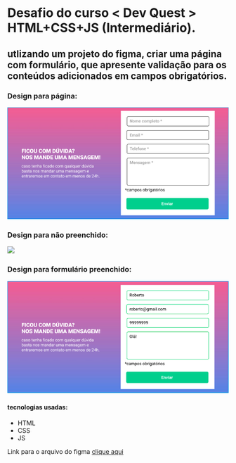 # Desafio do curso < Dev Quest > HTML+CSS+JS (Intermediário).

## utlizando um projeto do figma, criar uma página com formulário, que apresente validação para os conteúdos adicionados em campos obrigatórios.

### Design para página:
 <img src="./src/design/imagem-inicial.png">

### Design para não preenchido:
<img src="./src/design/validaçao.png">


### Design para formulário preenchido:
<img src="./src/design/validado.png">

#### tecnologias usadas:
- HTML
- CSS
- JS

Link para o arquivo do figma <a href="https://www.figma.com/design/zBKnYG9UNdUiIr8ClQTWSG/DESAFIO---HTML%2FCSS%2FJS-INTERMEDI%C3%81RIO?node-id=3-2&p=f&t=J5m514G8lKlWzj2O-0" target="_blank">clique aqui</a>
